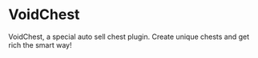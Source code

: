 # VoidChest
VoidChest, a special auto sell chest plugin. Create unique chests and get rich the smart way!

